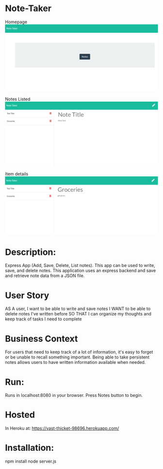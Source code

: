 # Note-Taker

Homepage
![](slide1.PNG)

Notes Listed
![](slide2.PNG)

Item details
![](slide3.PNG)

# Description: 
 Express App (Add, Save, Delete, List notes). This app can be used to write, save, and delete notes. This application uses an express backend and save and retrieve note data from a JSON file.
 
 # User Story
AS A user, I want to be able to write and save notes
I WANT to be able to delete notes I've written before
SO THAT I can organize my thoughts and keep track of tasks I need to complete

# Business Context
For users that need to keep track of a lot of information, it's easy to forget or be unable to recall something important. Being able to take persistent notes allows users to have written information available when needed.
 
 # Run: 
 Runs in localhost:8080 in your browser. Press Notes button to begin.

# Hosted 
In Heroku at: https://vast-thicket-98696.herokuapp.com/ 

# Installation: 
npm install
node server.js
